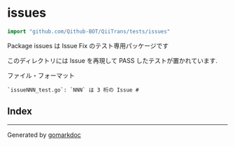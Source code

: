 <!-- Code generated by gomarkdoc. DO NOT EDIT -->

# issues

```go
import "github.com/Qithub-BOT/QiiTrans/tests/issues"
```

Package issues は Issue Fix のテスト専用パッケージです

このディレクトリには Issue を再現して PASS したテストが置かれています.

ファイル・フォーマット

```
`issueNNN_test.go`: `NNN` は 3 桁の Issue #
```

## Index



------

Generated by [gomarkdoc](<https://github.com/princjef/gomarkdoc>)
